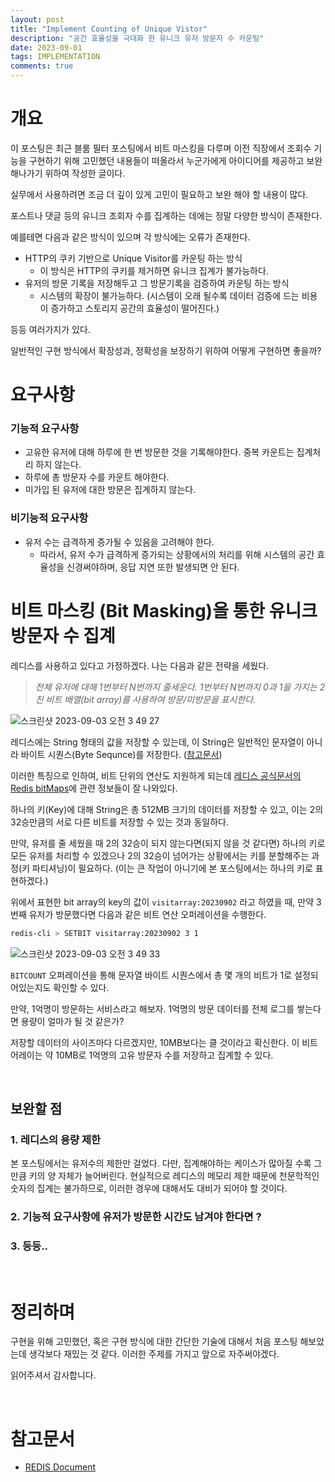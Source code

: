 ```yaml
---
layout: post
title: "Implement Counting of Unique Vistor"
description: "공간 효율성을 극대화 한 유니크 유저 방문자 수 카운팅"
date: 2023-09-01
tags: IMPLEMENTATION
comments: true
---
```


# 개요

이 포스팅은 최근 블룸 필터 포스팅에서 비트 마스킹을 다루며 이전 직장에서 조회수 기능을 구현하기 위해 고민했던 내용들이 떠올라서 누군가에게 아이디어를 제공하고 보완해나가기 위하여 작성한 글이다.

실무에서 사용하려면 조금 더 깊이 있게 고민이 필요하고 보완 해야 할 내용이 많다.

포스트나 댓글 등의 유니크 조회자 수를 집계하는 데에는 정말 다양한 방식이 존재한다.

예를테면 다음과 같은 방식이 있으며 각 방식에는 오류가 존재한다.

- HTTP의 쿠키 기반으로 Unique Visitor를 카운팅 하는 방식
    - 이 방식은 HTTP의 쿠키를 제거하면 유니크 집계가 불가능하다.
- 유저의 방문 기록을 저장해두고 그 방문기록을 검증하여 카운팅 하는 방식
    - 시스템의 확장이 불가능하다. (시스템이 오래 될수록 데이터 검증에 드는 비용이 증가하고 스토리지 공간의 효율성이 떨어진다.)

등등 여러가지가 있다.

일반적인 구현 방식에서 확장성과, 정확성을 보장하기 위하여 어떻게 구현하면 좋을까?

# 요구사항

### 기능적 요구사항

- 고유한 유저에 대해 하루에 한 번 방문한 것을 기록해야한다. 중복 카운트는 집계처리 하지 않는다.
- 하루에 총 방문자 수를 카운트 해야한다.
- 미가입 된 유저에 대한 방문은 집계하지 않는다.

### 비기능적 요구사항

- 유저 수는 급격하게 증가될 수 있음을 고려해야 한다.
    - 따라서, 유저 수가 급격하게 증가되는 상황에서의 처리를 위해 시스템의 공간 효율성을 신경써야하며, 응답 지연 또한 발생되면 안 된다.

# 비트 마스킹 (Bit Masking)을 통한 유니크 방문자 수 집계

레디스를 사용하고 있다고 가정하겠다. 나는 다음과 같은 전략을 세웠다.

> *전체 유저에 대해 1번부터 N번까지 줄세운다. 1번부터 N번까지 0과 1을 가지는 2진 비트 배열(bit array)를 사용하여 방문/미방문을 표시한다.*


![스크린샷 2023-09-03 오전 3 49 27](https://github.com/parkhuiwo0/parkhuiwo0.github.io/assets/48363085/18b577c2-ce59-4d2a-b5d1-d82ad526a564)


레디스에는 String 형태의 값을 저장할 수 있는데, 이 String은 일반적인 문자열이 아니라 바이트 시퀀스(Byte Sequnce)를 저장한다. ([참고문서](https://redis.io/docs/data-types/strings/))

이러한 특징으로 인하여, 비트 단위의 연산도 지원하게 되는데 [레디스 공식문서의 Redis bitMaps](https://redis.io/docs/data-types/bitmaps/)에 관련 정보들이 잘 나와있다.

하나의 키(Key)에 대해 String은 총 512MB 크기의 데이터를 저장할 수 있고, 이는 2의 32승만큼의 서로 다른 비트를 저장할 수 있는 것과 동일하다.

만약, 유저를 줄 세웠을 때 2의 32승이 되지 않는다면(되지 않을 것 같다면) 하나의 키로 모든 유저를 처리할 수 있겠으나 2의 32승이 넘어가는 상황에서는 키를 분할해주는 과정(키 파티셔닝)이 필요하다. (이는 큰 작업이 아니기에 본 포스팅에서는 하나의 키로 표현하겠다.)

위에서 표현한 bit array의 key의 값이 `visitarray:20230902` 라고 하였을 때, 만약 3번째 유저가 방문했다면 다음과 같은 비트 연산 오퍼레이션을 수행한다.

```bash
redis-cli > SETBIT visitarray:20230902 3 1
```

![스크린샷 2023-09-03 오전 3 49 33](https://github.com/parkhuiwo0/parkhuiwo0.github.io/assets/48363085/3e00672d-f00a-4404-a5ea-77800fe75f5e)


`BITCOUNT` 오퍼레이션을 통해 문자열 바이트 시퀀스에서 총 몇 개의 비트가 1로 설정되어있는지도 확인할 수 있다.

만약, 1억명이 방문하는 서비스라고 해보자. 1억명의 방문 데이터를 전체 로그를 쌓는다면 용량이 얼마가 될 것 같은가? 

저장할 데이터의 사이즈마다 다르겠지만, 10MB보다는 클 것이라고 확신한다. 이 비트 어레이는 약 10MB로 1억명의 고유 방문자 수를 저장하고 집계할 수 있다.

<br>

## 보완할 점

### 1. 레디스의 용량 제한

본 포스팅에서는 유저수의 제한만 걸었다. 다만, 집계해야하는 케이스가 많아질 수록 그만큼 키의 양 자체가 늘어버린다. 현실적으로 레디스의 메모리 제한 때문에 천문학적인 숫자의 집계는 불가하므로, 이러한 경우에 대해서도 대비가 되어야 할 것이다.

### 2. 기능적 요구사항에 유저가 방문한 시간도 남겨야 한다면 ?

### 3. 등등..

<br>

# 정리하며

구현을 위해 고민했던, 혹은 구현 방식에 대한 간단한 기술에 대해서 처음 포스팅 해보았는데 생각보다 재밌는 것 같다. 이러한 주제를 가지고 앞으로 자주써야겠다.

읽어주셔서 감사합니다.

<br> 

# 참고문서

- [REDIS Document](https://redis.io/docs/data-types/strings/)
